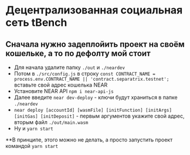 # Децентрализованная социальная сеть tBench

## Cначала нужно задеплойить проект на своём кошельке, а то по дефолту мой стоит

- Для начала удалите папку `./out` и `./neardev`
- Потом в `./src/config.js` в строку `const CONTRACT_NAME = process.env.CONTRACT_NAME || 'contract.separatrix.testnet';` вставьте свой адрес кошелька NEAR
- Установите NEAR API `npm i near-api-js`
- Далее введите `near dev-deploy` - ключи будут храниться в папке `./neardev`
- `near deploy [accountId] [wasmFile] [initFunction] [initArgs] [initGas] [initDeposit]` - первым аргументов укажите свой адрес, вторым файл `./out/main.wasm`
- Ну и `yarn start`

**В принципе, этого можно не делать, а просто запустить проект командой `yarn start`
